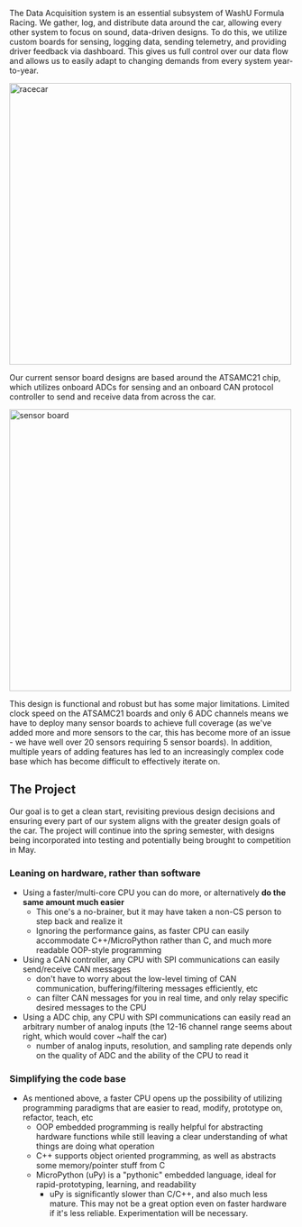 The Data Acquisition system is an essential subsystem of WashU Formula Racing. We gather, log, and distribute data around the car, allowing every other system to focus on sound, data-driven designs. To do this, we utilize custom boards for sensing, logging data, sending telemetry, and providing driver feedback via dashboard. This gives us full control over our data flow and allows us to easily adapt to changing demands from every system year-to-year. 

<img src="https://github.com/WURacing/DAQ-Project/blob/main/Docs/racecar.png"
     alt="racecar"
     width="500" />
     
Our current sensor board designs are based around the ATSAMC21 chip, which utilizes onboard ADCs for sensing and an onboard CAN protocol controller to send and receive data from across the car.

<img src="https://github.com/WURacing/DAQ-Project/blob/main/Docs/sensorboard.png"
     alt="sensor board"
     width="500" />

This design is functional and robust but has some major limitations. Limited clock speed on the ATSAMC21 boards and only 6 ADC channels means we have to deploy many sensor boards to achieve full coverage (as we've added more and more sensors to the car, this has become more of an issue - we have well over 20 sensors requiring 5 sensor boards). In addition, multiple years of adding features has led to an increasingly complex code base which has become difficult to effectively iterate on.
 
## The Project

Our goal is to get a clean start, revisiting previous design decisions and ensuring every part of our system aligns with the greater design goals of the car. The project will continue into the spring semester, with designs being incorporated into testing and potentially being brought to competition in May. 

### Leaning on hardware, rather than software
 - Using a faster/multi-core CPU you can do more, or alternatively **do the same amount much easier**
   - This one's a no-brainer, but it may have taken a non-CS person to step back and realize it
   - Ignoring the performance gains, as faster CPU can easily accommodate C++/MicroPython rather than C, and much more readable OOP-style programming
 - Using a CAN controller, any CPU with SPI communications can easily send/receive CAN messages
   - don't have to worry about the low-level timing of CAN communication, buffering/filtering messages efficiently, etc
   - can filter CAN messages for you in real time, and only relay specific desired messages to the CPU
 - Using a ADC chip, any CPU with SPI communications can easily read an arbitrary number of analog inputs (the 12-16 channel range seems about right, which would cover ~half the car)
   - number of analog inputs, resolution, and sampling rate depends only on the quality of ADC and the ability of the CPU to read it

### Simplifying the code base
 - As mentioned above, a faster CPU opens up the possibility of utilizing programming paradigms that are easier to read, modify, prototype on, refactor, teach, etc
   - OOP embedded programming is really helpful for abstracting hardware functions while still leaving a clear understanding of what things are doing what operation
   - C++ supports object oriented programming, as well as abstracts some memory/pointer stuff from C
   - MicroPython (uPy) is a "pythonic" embedded language, ideal for rapid-prototyping, learning, and readability
     - uPy is significantly slower than C/C++, and also much less mature. This may not be a great option even on faster hardware if it's less reliable. Experimentation will be necessary.
